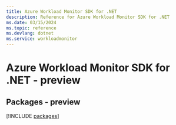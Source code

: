 ```yaml
---
title: Azure Workload Monitor SDK for .NET
description: Reference for Azure Workload Monitor SDK for .NET
ms.date: 03/15/2024
ms.topic: reference
ms.devlang: dotnet
ms.service: workloadmonitor
---
```

# Azure Workload Monitor SDK for .NET - preview
## Packages - preview
[!INCLUDE [packages](workload-monitor-index.md)]